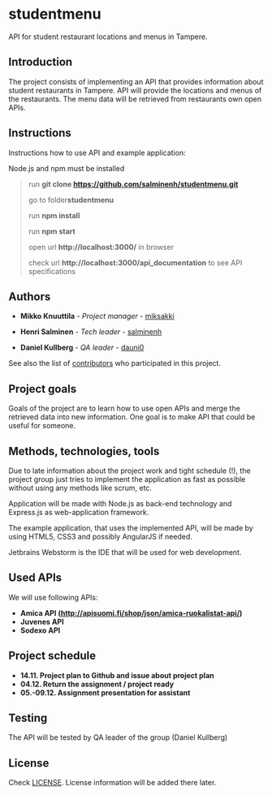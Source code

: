 # studentmenu

API for student restaurant locations and menus in Tampere.

## Introduction

The project consists of implementing an API that provides information about student restaurants in Tampere. API will provide the locations and menus of the restaurants. The menu data will be retrieved from restaurants own open APIs.

## Instructions

Instructions how to use API and example application:

Node.js and npm must be installed

> run **git clone https://github.com/salminenh/studentmenu.git**
>
> go to folder**studentmenu**
>
> run **npm install**
>
> run **npm start**
>
> open url **http://localhost:3000/** in browser
>
> check url **http://localhost:3000/api_documentation** to see API specifications


## Authors

* **Mikko Knuuttila** - *Project manager* - [miksakki](https://github.com/miksakki)

* **Henri Salminen** - *Tech leader* - [salminenh](https://github.com/salminenh)

* **Daniel Kullberg** - *QA leader* - [dauni0](https://github.com/dauni0)

See also the list of [contributors](https://github.com/salminenh/studentmenu/contributors) who participated in this project.

## Project goals

Goals of the project are to learn how to use open APIs and merge the retrieved data into new information. One goal is to make API that could be useful for someone.

## Methods, technologies, tools

Due to late information about the project work and tight schedule (!), the project group just tries to implement the application as fast as possible without using any methods like scrum, etc.

Application will be made with Node.js as back-end technology and Express.js as web-application framework.

The example application, that uses the implemented API, will be made by using HTML5, CSS3 and possibly AngularJS if needed.

Jetbrains Webstorm is the IDE that will be used for web development.

## Used APIs

We will use following APIs:
* **Amica API (http://apisuomi.fi/shop/json/amica-ruokalistat-api/)**
* **Juvenes API**
* **Sodexo API**


## Project schedule

* **14.11. Project plan to Github and issue about project plan**
* **04.12. Return the assignment / project ready**
* **05.-09.12. Assignment presentation for assistant**

## Testing

The API will be tested by QA leader of the group (Daniel Kullberg)

## License

Check [LICENSE](LICENSE). License information will be added there later.
